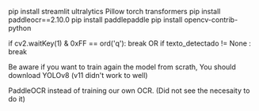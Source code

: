 pip install streamlit  ultralytics Pillow torch transformers
pip install paddleocr==2.10.0
pip install paddlepaddle
pip install opencv-contrib-python


if cv2.waitKey(1) & 0xFF == ord('q'):
        break
        OR
if texto_detectado != None :
        break


Be aware if you want to train again the model from scrath, You should download YOLOv8 (v11 didn't work to well) 


PaddleOCR instead of training our own OCR. (Did not see the necesaity to do it)